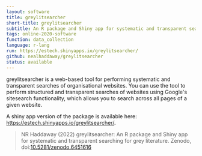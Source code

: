 ```yaml
---
layout: software
title: greylitsearcher
short-title: greylitsearcher
subtitle: An R package and Shiny app for systematic and transparent searching for grey literature
tags: online-2020-software
function: data_collection
language: r-lang
run: https://estech.shinyapps.io/greylitsearcher/
github: nealhaddaway/greylitsearcher
status: available
---
```

greylitsearcher is a web-based tool for performing systematic and transparent searches of organisational websites. You can use the tool to perform structured and transparent searches of websites using Google's sitesearch functionality, which allows you to search across all pages of a given website.

A shiny app version of the package is available here: <a href="https://estech.shinyapps.io/greylitsearcher/" target="_blank">https://estech.shinyapps.io/greylitsearcher/</a>.
<br>

<blockquote>NR Haddaway (2022) greylitsearcher: An R package and Shiny app for systematic and transparent searching for grey literature. Zenodo, doi:<a href="https://doi.org/10.5281/zenodo.6451616" target="_blank">10.5281/zenodo.6451616</a></blockquote>